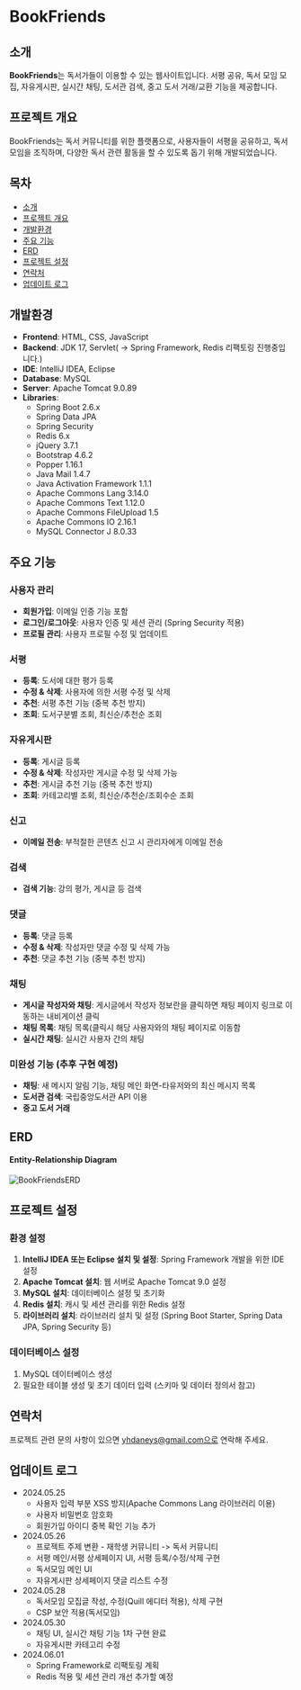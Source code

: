 # BookFriends

## 소개
**BookFriends**는 독서가들이 이용할 수 있는 웹사이트입니다. 서평 공유, 독서 모임 모집, 자유게시판, 실시간 채팅, 도서관 검색, 중고 도서 거래/교환 기능을 제공합니다.

## 프로젝트 개요
BookFriends는 독서 커뮤니티를 위한 플랫폼으로, 사용자들이 서평을 공유하고, 독서 모임을 조직하며, 다양한 독서 관련 활동을 할 수 있도록 돕기 위해 개발되었습니다. 

## 목차
- [소개](#소개)
- [프로젝트 개요](#프로젝트-개요)
- [개발환경](#개발환경)
- [주요 기능](#주요-기능)
- [ERD](#ERD)
- [프로젝트 설정](#프로젝트-설정)
- [연락처](#연락처)
- [업데이트 로그](#업데이트-로그)

## 개발환경
- **Frontend**: HTML, CSS, JavaScript
- **Backend**: JDK 17, Servlet( -> Spring Framework, Redis 리팩토링 진행중입니다.)
- **IDE**: IntelliJ IDEA, Eclipse
- **Database**: MySQL
- **Server**: Apache Tomcat 9.0.89
- **Libraries**:
  - Spring Boot 2.6.x
  - Spring Data JPA
  - Spring Security
  - Redis 6.x
  - jQuery 3.7.1
  - Bootstrap 4.6.2
  - Popper 1.16.1
  - Java Mail 1.4.7
  - Java Activation Framework 1.1.1
  - Apache Commons Lang 3.14.0
  - Apache Commons Text 1.12.0
  - Apache Commons FileUpload 1.5
  - Apache Commons IO 2.16.1
  - MySQL Connector J 8.0.33

## 주요 기능
### 사용자 관리
- **회원가입**: 이메일 인증 기능 포함
- **로그인/로그아웃**: 사용자 인증 및 세션 관리 (Spring Security 적용)
- **프로필 관리**: 사용자 프로필 수정 및 업데이트

### 서평
- **등록**: 도서에 대한 평가 등록
- **수정 & 삭제**: 사용자에 의한 서평 수정 및 삭제
- **추천**: 서평 추천 기능 (중복 추천 방지)
- **조회**: 도서구분별 조회, 최신순/추천순 조회

### 자유게시판
- **등록**: 게시글 등록
- **수정 & 삭제**: 작성자만 게시글 수정 및 삭제 가능
- **추천**: 게시글 추천 기능 (중복 추천 방지)
- **조회**: 카테고리별 조회, 최신순/추천순/조회수순 조회

### 신고
- **이메일 전송**: 부적절한 콘텐츠 신고 시 관리자에게 이메일 전송

### 검색
- **검색 기능**: 강의 평가, 게시글 등 검색

### 댓글
- **등록**: 댓글 등록
- **수정 & 삭제**: 작성자만 댓글 수정 및 삭제 가능
- **추천**: 댓글 추천 기능 (중복 추천 방지)

### 채팅
- **게시글 작성자와 채팅**: 게시글에서 작성자 정보란을 클릭하면 채팅 페이지 링크로 이동하는 내비게이션 클릭
- **채팅 목록**: 채팅 목록(클릭시 해당 사용자와의 채팅 페이지로 이동함
- **실시간 채팅**: 실시간 사용자 간의 채팅

### 미완성 기능 (추후 구현 예정)
- **채팅**: 새 메시지 알림 기능, 채팅 메인 화면-타유저와의 최신 메시지 목록
- **도서관 검색**: 국립중앙도서관 API 이용
- **중고 도서 거래**

## ERD
#### Entity-Relationship Diagram
![BookFriendsERD](https://github.com/ehyunseok/BookFriends_JSP/assets/121013391/0e080643-1fed-4497-ac4e-df01209a872d)


## 프로젝트 설정
### 환경 설정
1. **IntelliJ IDEA 또는 Eclipse 설치 및 설정**: Spring Framework 개발을 위한 IDE 설정
2. **Apache Tomcat 설치**: 웹 서버로 Apache Tomcat 9.0 설정
3. **MySQL 설치**: 데이터베이스 설정 및 초기화
4. **Redis 설치**: 캐시 및 세션 관리를 위한 Redis 설정
5. **라이브러리 설치**: 라이브러리 설치 및 설정 (Spring Boot Starter, Spring Data JPA, Spring Security 등)

### 데이터베이스 설정
1. MySQL 데이터베이스 생성
2. 필요한 테이블 생성 및 초기 데이터 입력 (스키마 및 데이터 정의서 참고)


## 연락처
프로젝트 관련 문의 사항이 있으면 yhdaneys@gmail.com으로 연락해 주세요.

## 업데이트 로그
- 2024.05.25
  - 사용자 입력 부분 XSS 방지(Apache Commons Lang 라이브러리 이용)
  - 사용자 비밀번호 암호화
  - 회원가입 아이디 중복 확인 기능 추가
- 2024.05.26
  - 프로젝트 주제 변환 - 재학생 커뮤니티 -> 독서 커뮤니티
  - 서평 메인/서평 상세페이지 UI, 서평 등록/수정/삭제 구현
  - 독서모임 메인 UI
  - 자유게시판 상세페이지 댓글 리스트 수정
- 2024.05.28
  - 독서모임 모집글 작성, 수정(Quill 에디터 적용), 삭제 구현
  - CSP 보안 적용(독서모임)
- 2024.05.30
  - 채팅 UI, 실시간 채팅 기능 1차 구현 완료
  - 자유게시판 카테고리 수정
- 2024.06.01
  - Spring Framework로 리팩토링 계획
  - Redis 적용 및 세션 관리 개선 추가할 예정

